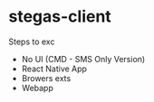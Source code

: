 # stegas-client

Steps to exc
- No UI (CMD - SMS Only Version)
- React Native App
- Browers exts
- Webapp 
